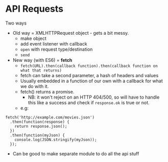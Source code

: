 # API Requests

Two ways

* Old way = XMLHTTPRequest object - gets a bit messy.
  - make object
  - add event listener with callback
  - `open` with request type/destination
  - `send`
* New way (with ES6) = **fetch**
  - `fetch(URL).then(callback function).then(callback function on what that returns)`
  - fetch can take a second parameter, a hash of headers and values
  - Usually embedded in a function of our own with a callback for what we do with it.
  - fetch() returns a promise.
    - NB: it won't reject on an HTTP 404/500, so will have to handle this like a success and check if `response.ok` is true or not.
  - e.g:

```
fetch('http://example.com/movies.json')
  .then(function(response) {
    return response.json();
  })
  .then(function(myJson) {
    console.log(JSON.stringify(myJson));
  });
```


* Can be good to make separate module to do all the api stuff

